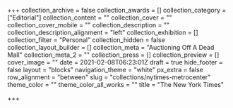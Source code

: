 +++
collection_archive = false
collection_awards = []
collection_category = ["Editorial"]
collection_content = ""
collection_cover = ""
collection_cover_mobile = ""
collection_description = ""
collection_description_alignment = "left"
collection_exhibition = []
collection_filter = "Personal"
collection_hidden = false
collection_layout_builder = []
collection_meta = "Auctioning Off A Dead Mall"
collection_meta_2 = ""
collection_press = []
collection_preview = []
cover_image = ""
date = 2021-02-08T06:23:01Z
draft = true
hide_footer = false
layout = "blocks"
navigation_theme = "white"
px_extra = false
row_alignment = "between"
slug = "collections/nytimes-metrocenter"
theme_color = ""
theme_color_all_works = ""
title = "The New York Times"

+++
